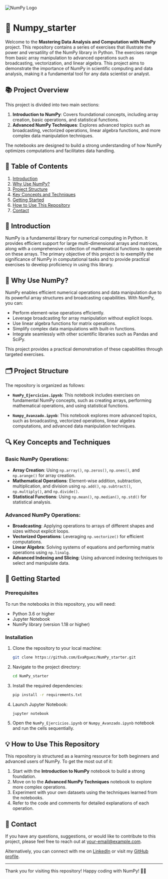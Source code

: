  ![NumPy Logo](https://upload.wikimedia.org/wikipedia/commons/thumb/3/31/NumPy_logo_2020.svg/512px-NumPy_logo_2020.svg.png?20200723114325)

# 🧮 Numpy_starter

Welcome to the **Mastering Data Analysis and Computation with NumPy** project. This repository contains a series of exercises that illustrate the power and versatility of the NumPy library in Python. The exercises range from basic array manipulation to advanced operations such as broadcasting, vectorization, and linear algebra. This project aims to demonstrate the importance of NumPy in scientific computing and data analysis, making it a fundamental tool for any data scientist or analyst.

## 📚 Project Overview

This project is divided into two main sections:

1. **Introduction to NumPy**: Covers foundational concepts, including array creation, basic operations, and statistical functions.
2. **Advanced NumPy Techniques**: Explores advanced topics such as broadcasting, vectorized operations, linear algebra functions, and more complex data manipulation techniques.

The notebooks are designed to build a strong understanding of how NumPy optimizes computations and facilitates data handling.

## 📝 Table of Contents

1. [Introduction](#introduction)
2. [Why Use NumPy?](#why-use-numpy)
3. [Project Structure](#project-structure)
4. [Key Concepts and Techniques](#key-concepts-and-techniques)
5. [Getting Started](#getting-started)
6. [How to Use This Repository](#how-to-use-this-repository)
7. [Contact](#contact)

## 📌 Introduction

NumPy is a fundamental library for numerical computing in Python. It provides efficient support for large multi-dimensional arrays and matrices, along with a comprehensive collection of mathematical functions to operate on these arrays. The primary objective of this project is to exemplify the significance of NumPy in computational tasks and to provide practical exercises to develop proficiency in using this library.

## 🤔 Why Use NumPy?

NumPy enables efficient numerical operations and data manipulation due to its powerful array structures and broadcasting capabilities. With NumPy, you can:

- Perform element-wise operations efficiently.
- Leverage broadcasting for array manipulation without explicit loops.
- Use linear algebra functions for matrix operations.
- Simplify complex data manipulations with built-in functions.
- Integrate seamlessly with other scientific libraries such as Pandas and SciPy.

This project provides a practical demonstration of these capabilities through targeted exercises.

## 🗂️ Project Structure

The repository is organized as follows:

- **`NumPy_Ejercicios.ipynb`**: This notebook includes exercises on fundamental NumPy concepts, such as creating arrays, performing mathematical operations, and using statistical functions.
  
- **`Numpy_Avanzado.ipynb`**: This notebook explores more advanced topics, such as broadcasting, vectorized operations, linear algebra computations, and advanced data manipulation techniques.

## 🔍 Key Concepts and Techniques

### **Basic NumPy Operations:**

- **Array Creation**: Using `np.array()`, `np.zeros()`, `np.ones()`, and `np.arange()` for array creation.
- **Mathematical Operations**: Element-wise addition, subtraction, multiplication, and division using `np.add()`, `np.subtract()`, `np.multiply()`, and `np.divide()`.
- **Statistical Functions**: Using `np.mean()`, `np.median()`, `np.std()` for statistical analysis.

### **Advanced NumPy Operations:**

- **Broadcasting**: Applying operations to arrays of different shapes and sizes without explicit loops.
- **Vectorized Operations**: Leveraging `np.vectorize()` for efficient computations.
- **Linear Algebra**: Solving systems of equations and performing matrix operations using `np.linalg`.
- **Advanced Indexing and Slicing**: Using advanced indexing techniques to select and manipulate data.

## 🚀 Getting Started

### Prerequisites

To run the notebooks in this repository, you will need:

- Python 3.6 or higher
- Jupyter Notebook
- NumPy library (version 1.18 or higher)

### Installation

1. Clone the repository to your local machine:

   ```bash
   git clone https://github.com/EvaRguez/NumPy_starter.git
   ```

2. Navigate to the project directory:

   ```bash
   cd NumPy_starter
   ```

3. Install the required dependencies:

   ```bash
   pip install -r requirements.txt
   ```

4. Launch Jupyter Notebook:

   ```bash
   jupyter notebook
   ```

5. Open the `NumPy_Ejercicios.ipynb` or `Numpy_Avanzado.ipynb` notebook and run the cells sequentially.

## 💡 How to Use This Repository

This repository is structured as a learning resource for both beginners and advanced users of NumPy. To get the most out of it:

1. Start with the **Introduction to NumPy** notebook to build a strong foundation.
2. Move on to the **Advanced NumPy Techniques** notebook to explore more complex operations.
3. Experiment with your own datasets using the techniques learned from the notebooks.
4. Refer to the code and comments for detailed explanations of each operation.

## 📧 Contact

If you have any questions, suggestions, or would like to contribute to this project, please feel free to reach out at [your-email@example.com](mailto:your-email@example.com).

Alternatively, you can connect with me on [LinkedIn](https://www.linkedin.com/in/your-linkedin-profile) or visit my [GitHub profile](https://github.com/EvaRguez).

---

Thank you for visiting this repository! Happy coding with NumPy! 🧮🚀


